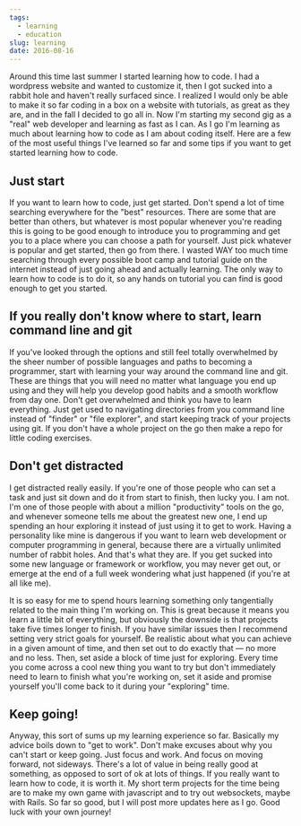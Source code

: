 ```yaml
---
tags:
  - learning
  - education
slug: learning
date: 2016-08-16
---
```

Around this time last summer I started learning how to code. I had a wordpress website and wanted to customize it, then I got sucked into a rabbit hole and haven't really surfaced since. I realized I would only be able to make it so far coding in a box on a website with tutorials, as great as they are, and in the fall I decided to go all in. Now I'm starting my second gig as a "real" web developer and learning as fast as I can. As I go I'm learning as much about learning how to code as I am about coding itself. Here are a few of the most useful things I've learned so far and some tips if you want to get started learning how to code.

## Just start

If you want to learn how to code, just get started. Don't spend a lot of time searching everywhere for the "best" resources. There are some that are better than others, but whatever is most popular whenever you're reading this is going to be good enough to introduce you to programming and get you to a place where you can choose a path for yourself. Just pick whatever is popular and get started, then go from there. I wasted WAY too much time searching through every possible boot camp and tutorial guide on the internet instead of just going ahead and actually learning. The only way to learn how to code is to do it, so any hands on tutorial you can find is good enough to get you started.

## If you really don't know where to start, learn command line and git

If you've looked through the options and still feel totally overwhelmed by the sheer number of possible languages and paths to becoming a programmer, start with learning your way around the command line and git. These are things that you will need no matter what language you end up using and they will help you develop good habits and a smooth workflow from day one. Don't get overwhelmed and think you have to learn everything. Just get used to navigating directories from you command line instead of "finder" or "file explorer", and start keeping track of your projects using git. If you don't have a whole project on the go then make a repo for little coding exercises.

## Don't get distracted

I get distracted really easily. If you're one of those people who can set a task and just sit down and do it from start to finish, then lucky you. I am not. I'm one of those people with about a million "productivity" tools on the go, and whenever someone tells me about the greatest new one, I end up spending an hour exploring it instead of just using it to get to work. Having a personality like mine is dangerous if you want to learn web development or computer programming in general, because there are a virtually unlimited number of rabbit holes. And that's what they are. If you get sucked into some new language or framework or workflow, you may never get out, or emerge at the end of a full week wondering what just happened (if you're at all like me).

It is so easy for me to spend hours learning something only tangentially related to the main thing I'm working on. This is great because it means you learn a little bit of everything, but obviously the downside is that projects take five times longer to finish. If you have similar issues then I recommend setting very strict goals for yourself. Be realistic about what you can achieve in a given amount of time, and then set out to do exactly that — no more and no less. Then, set aside a block of time just for exploring. Every time you come across a cool new thing you want to try but don't immediately need to learn to finish what you're working on, set it aside and promise yourself you'll come back to it during your "exploring" time.

## Keep going!

Anyway, this sort of sums up my learning experience so far. Basically my advice boils down to "get to work". Don't make excuses about why you can't start or keep going. Just focus and work. And focus on moving forward, not sideways. There's a lot of value in being really good at something, as opposed to sort of ok at lots of things. If you really want to learn how to code, it is worth it. My short term projects for the time being are to make my own game with javascript and to try out websockets, maybe with Rails. So far so good, but I will post more updates here as I go. Good luck with your own journey!